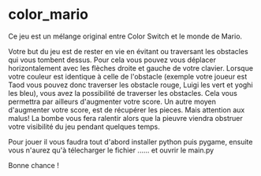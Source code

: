 # color_mario

Ce jeu est un mélange original entre Color Switch et le monde de Mario.

Votre but du jeu est de rester en vie en évitant ou traversant les obstacles qui vous tombent dessus. Pour cela vous pouvez vous déplacer horizontalement avec les flèches droite et gauche de votre clavier.
Lorsque votre couleur est identique à celle de l'obstacle (exemple votre joueur est Taod vous pouvez donc traverser les obstacle rouge, Luigi les vert et yoghi les bleu), vous avez la possibilité de traverser les obstacles. Cela vous permettra par ailleurs d'augmenter votre score. 
Un autre moyen d'augmenter votre score, est de récupérer les pieces. 
Mais attention aux malus! La bombe vous fera ralentir alors que la pieuvre viendra obstruer votre visibilité du jeu pendant quelques temps.


Pour jouer il vous faudra tout d'abord installer python puis pygame, ensuite vous n'aurez qu'à télecharger le fichier ...... et ouvrir le main.py 

Bonne chance !

